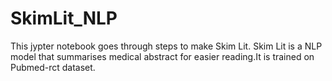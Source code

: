 # SkimLit_NLP
This jypter notebook goes through steps to make Skim Lit. Skim Lit is a  NLP model that summarises medical abstract for  easier reading.It is trained on Pubmed-rct dataset.
